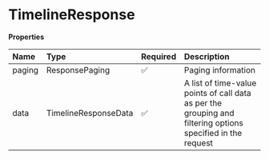 # TimelineResponse

**Properties**

| Name   | Type                 | Required | Description                                                                                                 |
| :----- | :------------------- | :------- | :---------------------------------------------------------------------------------------------------------- |
| paging | ResponsePaging       | ✅       | Paging information                                                                                          |
| data   | TimelineResponseData | ✅       | A list of time-value points of call data as per the grouping and filtering options specified in the request |

<!-- This file was generated by liblab | https://liblab.com/ -->

